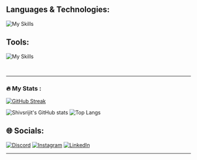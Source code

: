 
## Languages & Technologies:

![My Skills](https://go-skill-icons.vercel.app/api/icons?i=python,c,cpp,java,html,css,scikitlearn,pandas,numpy,matplotlib,seaborn,streamlit&titles=true)
## Tools:
![My Skills](https://go-skill-icons.vercel.app/api/icons?i=git,github,vscode,anaconda,eclipse,ubuntu,linux,jupyter,powershell,terminal,&titles=true)

<br>

---
### :fire: My Stats :


[![GitHub Streak](https://streak-stats.demolab.com?user=shivsrijit&theme=dark&hide_border=true)](https://git.io/streak-stats) 


![Shivsrijit's GitHub stats](https://github-readme-stats.vercel.app/api?username=shivsrijit&show_icons=true&theme=dark&hide_border=true) ![Top Langs](https://github-readme-stats.vercel.app/api/top-langs/?username=shivsrijit&layout=compact&theme=dark&hide_border=true&hide=html,css)

## 🌐 Socials:
[![Discord](https://img.shields.io/badge/Discord-%237289DA.svg?logo=discord&logoColor=white)](https://discord.gg/shivsrijit) [![Instagram](https://img.shields.io/badge/Instagram-%23E4405F.svg?logo=Instagram&logoColor=white)](https://instagram.com/shivsrijit) [![LinkedIn](https://img.shields.io/badge/LinkedIn-%230077B5.svg?logo=linkedin&logoColor=white)](https://linkedin.com/in/shivsrijit)

---
